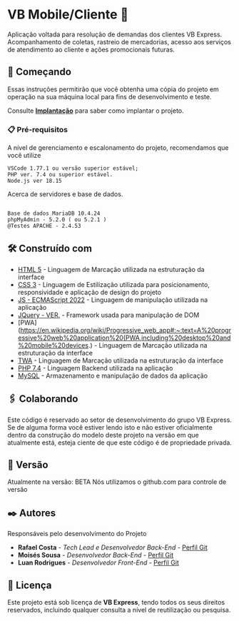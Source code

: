 # VB Mobile/Cliente  🚚 

Aplicação voltada para resolução de demandas dos clientes VB Express. Acompanhamento de coletas, rastreio de mercadorias, acesso aos serviços de atendimento ao cliente
e ações promocionais futuras.

## 🚀 Começando

Essas instruções permitirão que você obtenha uma cópia do projeto em operação na sua máquina local para fins de desenvolvimento e teste.

Consulte **[Implantação](#-implanta%C3%A7%C3%A3o)** para saber como implantar o projeto.

### 📋 Pré-requisitos

A nível de gerenciamento e escalonamento do projeto, recomendamos que você utilize

```
VSCode 1.77.1 ou versão superior estável;
PHP ver. 7.4 ou superior estável.
Node.js ver 18.15 
```
Acerca de servidores e base de dados.

```

Base de dados MariaDB 10.4.24
phpMyAdmin - 5.2.0 ( ou 5.2.1 )
@Testes APACHE - 2.4.53
```

 

## 🛠️ Construído com

* [HTML 5](https://www.w3schools.com/html/) - Linguagem de Marcação utilizada na estruturação da interface
* [CSS 3](https://www.w3schools.com/css/css_intro.asp) - Linguagem de Estilização utilizada para posicionamento, responsividade e aplicação de design do projeto
* [JS - ECMAScript 2022](https://262.ecma-international.org/) - Linguagem de manipulação utilizada na aplicação
* [JQuery - VER.](https://jquery.com/) - Framework usada para manipulação de DOM
* [PWA](https://en.wikipedia.org/wiki/Progressive_web_app#:~:text=A%20progressive%20web%20application%20(PWA,including%20desktop%20and%20mobile%20devices.) - Linguagem de Marcação utilizada na estruturação da interface
* [TWA](https://developer.chrome.com/docs/android/trusted-web-activity/) - Linguagem de Marcação utilizada na estruturação da interface
* [PHP 7.4](https://www.php.net/downloads) - Linguagem Backend utilizada na aplicação
* [MySQL](https://www.mysql.com/) - Armazenamento e manipulação de dados da aplicação

## 🖇️ Colaborando

Este código é reservado ao setor de desenvolvimento do grupo VB Express. Se de alguma forma você estiver lendo isto e não estiver oficialmente dentro da construção do modelo
deste projeto na versão em que atualmente está, esteja ciente de que este código é de propriedade privada.

## 📌 Versão
Atualmente na versão: BETA
Nós utilizamos o github.com para controle de versão

## ✒️ Autores

Responsáveis pelo desenvolvimento do Projeto

* **Rafael Costa** - *Tech Lead e Desenvolvedor Back-End* - [Perfil Git](https://github.com/R-Rafael-Costa)
* **Moisés Sousa** - *Desenvolvedor Back-End* - [Perfil Git](https://github.com/sousam02)
* **Luan Rodrigues** - *Desenvolvedor Front-End* - [Perfil Git](https://github.com/luancostar)


## 📄 Licença

Este projeto está sob licença de **VB Express**, tendo todos os seus direitos reservados, incluindo qualquer consulta a nível de reutilização ou pesquisa.

 
